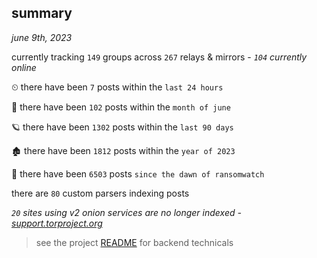 
## summary
_june 9th, 2023_

currently tracking `149` groups across `267` relays & mirrors - _`104` currently online_

⏲ there have been `7` posts within the `last 24 hours`

🦈 there have been `102` posts within the `month of june`

🪐 there have been `1302` posts within the `last 90 days`

🏚 there have been `1812` posts within the `year of 2023`

🦕 there have been `6503` posts `since the dawn of ransomwatch`

there are `80` custom parsers indexing posts

_`20` sites using v2 onion services are no longer indexed - [support.torproject.org](https://support.torproject.org/onionservices/v2-deprecation/)_

> see the project [README](https://github.com/joshhighet/ransomwatch#ransomwatch--) for backend technicals
